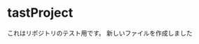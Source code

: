 # tastProject
これはリポジトリのテスト用です。
新しいファイルを作成しました
<html>
    <head>
        <title>3-3-4</title>
        <style type="text/css">
        .area1{
            color:red; background-color:pink; text-align:center;
            border-width:5px; border-style:dotted; clear:both;
        }
        .area2{
            color:black; background-color:yellow; text-align:center; width:45%; height:100px;
            border-color:orange; border-width:5px; border-style:dotted; float:left;
        }
        .area3{
            color:green; text-align:center; width:45%; height:100px;
            border-width:5px; border-style:dotted; float:right;
        }
        
        </style>
        </head>
        
        <body>
            <h1 class="area1">練習でボックス配置してみます</h1>
            <p class="area2">左側はオレンジで<br>
                今日のご飯はカレーライス<br>
                こうやって改行するのかな
            </p>
            <p class="area3">右端のボックス</p>
        </body>
</html>

    © 2019 GitHub, Inc.
    Terms
    Privacy
    Security
    Status
    Help

    Contact GitHub
    Pricing
    API
    Training
    Blog
    About

